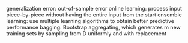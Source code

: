generalization error: out-of-sample error
online learning: process input piece-by-piece without having the entire input from the start
ensemble learning: use multiple learning algorithms to obtain better predictive performance
bagging: Bootstrap aggregating, which generates m new training sets by sampling from D uniformly and with replacement


